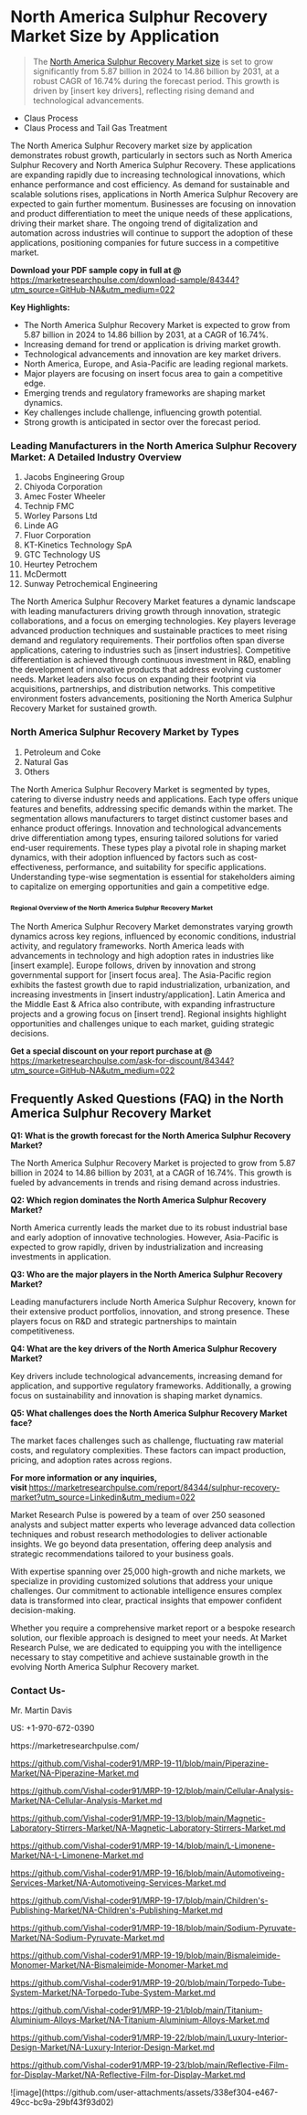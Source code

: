 <h1>North America Sulphur Recovery Market&nbsp;Size by Application</h1><blockquote><p>The <a href="https://marketresearchpulse.com/download-sample/84344?utm_source=GitHub-NA&amp;utm_medium=022">North America Sulphur Recovery Market size</a> is set to grow significantly from 5.87 billion in 2024 to 14.86 billion by 2031, at a robust CAGR of 16.74% during the forecast period. This growth is driven by [insert key drivers], reflecting rising demand and technological advancements.</p></blockquote><ul><li>Claus Process<li> Claus Process and Tail Gas Treatment</li></ul><p>The North America Sulphur Recovery market size by application demonstrates robust growth, particularly in sectors such as North America Sulphur Recovery and North America Sulphur Recovery. These applications are expanding rapidly due to increasing technological innovations, which enhance performance and cost efficiency. As demand for sustainable and scalable solutions rises, applications in North America Sulphur Recovery are expected to gain further momentum. Businesses are focusing on innovation and product differentiation to meet the unique needs of these applications, driving their market share. The ongoing trend of digitalization and automation across industries will continue to support the adoption of these applications, positioning companies for future success in a competitive market.</p><p><strong>Download your PDF sample copy in full at @ </strong><a href="https://marketresearchpulse.com/download-sample/84344?utm_source=GitHub-NA&amp;utm_medium=022">https://marketresearchpulse.com/download-sample/84344?utm_source=GitHub-NA&amp;utm_medium=022</a></p><p><strong>Key Highlights: </strong></p><ul><li>The North America Sulphur Recovery Market is expected to grow from 5.87 billion in 2024 to 14.86 billion by 2031, at a CAGR of 16.74%.</li><li>Increasing demand for trend or application is driving market growth.</li><li>Technological advancements and innovation are key market drivers.</li><li>North America, Europe, and Asia-Pacific are leading regional markets.</li><li>Major players are focusing on insert focus area to gain a competitive edge.</li><li>Emerging trends and regulatory frameworks are shaping market dynamics.</li><li>Key challenges include challenge, influencing growth potential.</li><li>Strong growth is anticipated in sector over the forecast period.</li></ul><h3>Leading Manufacturers in the North America Sulphur Recovery Market: A Detailed Industry Overview</h3><ol><li>Jacobs Engineering Group</li><li>Chiyoda Corporation</li><li>Amec Foster Wheeler</li><li>Technip FMC</li><li>Worley Parsons Ltd</li><li>Linde AG</li><li>Fluor Corporation</li><li>KT-Kinetics Technology SpA</li><li>GTC Technology US</li><li>Heurtey Petrochem</li><li>McDermott</li><li>Sunway Petrochemical Engineering</li></ol><div class="flex max-w-full flex-col flex-grow"><div class="min-h-8 text-message flex w-full flex-col items-end gap-2 whitespace-normal break-words [.text-message+&amp;]:mt-5" dir="auto" data-message-author-role="assistant" data-message-id="fd8432e4-4910-450d-b182-61b7bfb0a01f" data-message-model-slug="gpt-4o"><div class="flex w-full flex-col gap-1 empty:hidden first:pt-[3px]"><div class="markdown prose w-full break-words dark:prose-invert light"><p>The North America Sulphur Recovery Market features a dynamic landscape with leading manufacturers driving growth through innovation, strategic collaborations, and a focus on emerging technologies. Key players leverage advanced production techniques and sustainable practices to meet rising demand and regulatory requirements. Their portfolios often span diverse applications, catering to industries such as [insert industries]. Competitive differentiation is achieved through continuous investment in R&amp;D, enabling the development of innovative products that address evolving customer needs. Market leaders also focus on expanding their footprint via acquisitions, partnerships, and distribution networks. This competitive environment fosters advancements, positioning the North America Sulphur Recovery Market for sustained growth.</p></div></div></div></div><h3>North America Sulphur Recovery Market by Types</h3><ol><li>Petroleum and Coke<li> Natural Gas<li> Others</li></ol><div class="flex max-w-full flex-col flex-grow"><div class="min-h-8 text-message flex w-full flex-col items-end gap-2 whitespace-normal break-words [.text-message+&amp;]:mt-5" dir="auto" data-message-author-role="assistant" data-message-id="084470be-0bb7-4664-bddf-5156b4f41249" data-message-model-slug="gpt-4o-mini"><div class="flex w-full flex-col gap-1 empty:hidden first:pt-[3px]"><div class="markdown prose w-full break-words dark:prose-invert light"><p>The North America Sulphur Recovery Market is segmented by types, catering to diverse industry needs and applications. Each type offers unique features and benefits, addressing specific demands within the market. The segmentation allows manufacturers to target distinct customer bases and enhance product offerings. Innovation and technological advancements drive differentiation among types, ensuring tailored solutions for varied end-user requirements. These types play a pivotal role in shaping market dynamics, with their adoption influenced by factors such as cost-effectiveness, performance, and suitability for specific applications. Understanding type-wise segmentation is essential for stakeholders aiming to capitalize on emerging opportunities and gain a competitive edge.</p></div></div></div></div><h3><span style="font-size: 11px;">Regional Overview of the North America Sulphur Recovery Market</span></h3><div class="flex max-w-full flex-col flex-grow"><div class="min-h-8 text-message flex w-full flex-col items-end gap-2 whitespace-normal break-words [.text-message+&amp;]:mt-5" dir="auto" data-message-author-role="assistant" data-message-id="e9038762-ce64-4e30-91c9-9bd413514231" data-message-model-slug="gpt-4o-mini"><div class="flex w-full flex-col gap-1 empty:hidden first:pt-[3px]"><div class="markdown prose w-full break-words dark:prose-invert light"><p>The North America Sulphur Recovery Market demonstrates varying growth dynamics across key regions, influenced by economic conditions, industrial activity, and regulatory frameworks. North America leads with advancements in technology and high adoption rates in industries like [insert example]. Europe follows, driven by innovation and strong governmental support for [insert focus area]. The Asia-Pacific region exhibits the fastest growth due to rapid industrialization, urbanization, and increasing investments in [insert industry/application]. Latin America and the Middle East &amp; Africa also contribute, with expanding infrastructure projects and a growing focus on [insert trend]. Regional insights highlight opportunities and challenges unique to each market, guiding strategic decisions.</p></div></div></div></div><p><strong>Get a special discount on your report purchase at @ </strong><a href="https://marketresearchpulse.com/ask-for-discount/84344?utm_source=GitHub-NA&amp;utm_medium=022">https://marketresearchpulse.com/ask-for-discount/84344?utm_source=GitHub-NA&amp;utm_medium=022</a></p><h2>Frequently Asked Questions (FAQ) in the North America Sulphur Recovery Market</h2><p><strong>Q1: What is the growth forecast for the North America Sulphur Recovery Market?</strong></p><p>The North America Sulphur Recovery Market is projected to grow from 5.87 billion in 2024 to 14.86 billion by 2031, at a CAGR of 16.74%. This growth is fueled by advancements in trends and rising demand across industries.</p><p><strong>Q2: Which region dominates the North America Sulphur Recovery Market?</strong></p><p>North America currently leads the market due to its robust industrial base and early adoption of innovative technologies. However, Asia-Pacific is expected to grow rapidly, driven by industrialization and increasing investments in application.</p><p><strong>Q3: Who are the major players in the North America Sulphur Recovery Market?</strong></p><p>Leading manufacturers include North America Sulphur Recovery, known for their extensive product portfolios, innovation, and strong presence. These players focus on R&amp;D and strategic partnerships to maintain competitiveness.</p><p><strong>Q4: What are the key drivers of the North America Sulphur Recovery Market?</strong></p><p>Key drivers include technological advancements, increasing demand for application, and supportive regulatory frameworks. Additionally, a growing focus on sustainability and innovation is shaping market dynamics.</p><p><strong>Q5: What challenges does the North America Sulphur Recovery Market face?</strong></p><p>The market faces challenges such as challenge, fluctuating raw material costs, and regulatory complexities. These factors can impact production, pricing, and adoption rates across regions.</p><p><strong>For more information or any inquiries, visit&nbsp;</strong><a href="https://marketresearchpulse.com/report/84344/sulphur-recovery-market?utm_source=Linkedin&utm_medium=022">https://marketresearchpulse.com/report/84344/sulphur-recovery-market?utm_source=Linkedin&utm_medium=022</a></p><p>Market Research Pulse is powered by a team of over 250 seasoned analysts and subject matter experts who leverage advanced data collection techniques and robust research methodologies to deliver actionable insights. We go beyond data presentation, offering deep analysis and strategic recommendations tailored to your business goals.</p><p>With expertise spanning over 25,000 high-growth and niche markets, we specialize in providing customized solutions that address your unique challenges. Our commitment to actionable intelligence ensures complex data is transformed into clear, practical insights that empower confident decision-making.</p><p>Whether you require a comprehensive market report or a bespoke research solution, our flexible approach is designed to meet your needs. At Market Research Pulse, we are dedicated to equipping you with the intelligence necessary to stay competitive and achieve sustainable growth in the evolving North America Sulphur Recovery market.</p><h3><strong>Contact Us-</strong></h3><p>Mr. Martin Davis</p><p>US: +1-970-672-0390</p><p>https://marketresearchpulse.com/</p><p><a href="https://github.com/Vishal-coder91/MRP-19-11/blob/main/Piperazine-Market/NA-Piperazine-Market.md">https://github.com/Vishal-coder91/MRP-19-11/blob/main/Piperazine-Market/NA-Piperazine-Market.md</a></p><p><a href="https://github.com/Vishal-coder91/MRP-19-12/blob/main/Cellular-Analysis-Market/NA-Cellular-Analysis-Market.md">https://github.com/Vishal-coder91/MRP-19-12/blob/main/Cellular-Analysis-Market/NA-Cellular-Analysis-Market.md</a></p><p><a href="https://github.com/Vishal-coder91/MRP-19-13/blob/main/Magnetic-Laboratory-Stirrers-Market/NA-Magnetic-Laboratory-Stirrers-Market.md">https://github.com/Vishal-coder91/MRP-19-13/blob/main/Magnetic-Laboratory-Stirrers-Market/NA-Magnetic-Laboratory-Stirrers-Market.md</a></p><p><a href="https://github.com/Vishal-coder91/MRP-19-14/blob/main/L-Limonene-Market/NA-L-Limonene-Market.md">https://github.com/Vishal-coder91/MRP-19-14/blob/main/L-Limonene-Market/NA-L-Limonene-Market.md</a></p><p><a href="https://github.com/Vishal-coder91/MRP-19-16/blob/main/Automotiveing-Services-Market/NA-Automotiveing-Services-Market.md">https://github.com/Vishal-coder91/MRP-19-16/blob/main/Automotiveing-Services-Market/NA-Automotiveing-Services-Market.md</a></p><p><a href="https://github.com/Vishal-coder91/MRP-19-17/blob/main/Children's-Publishing-Market/NA-Children's-Publishing-Market.md">https://github.com/Vishal-coder91/MRP-19-17/blob/main/Children's-Publishing-Market/NA-Children's-Publishing-Market.md</a></p><p><a href="https://github.com/Vishal-coder91/MRP-19-18/blob/main/Sodium-Pyruvate-Market/NA-Sodium-Pyruvate-Market.md">https://github.com/Vishal-coder91/MRP-19-18/blob/main/Sodium-Pyruvate-Market/NA-Sodium-Pyruvate-Market.md</a></p><p><a href="https://github.com/Vishal-coder91/MRP-19-19/blob/main/Bismaleimide-Monomer-Market/NA-Bismaleimide-Monomer-Market.md">https://github.com/Vishal-coder91/MRP-19-19/blob/main/Bismaleimide-Monomer-Market/NA-Bismaleimide-Monomer-Market.md</a></p><p><a href="https://github.com/Vishal-coder91/MRP-19-20/blob/main/Torpedo-Tube-System-Market/NA-Torpedo-Tube-System-Market.md">https://github.com/Vishal-coder91/MRP-19-20/blob/main/Torpedo-Tube-System-Market/NA-Torpedo-Tube-System-Market.md</a></p><p><a href="https://github.com/Vishal-coder91/MRP-19-21/blob/main/Titanium-Aluminium-Alloys-Market/NA-Titanium-Aluminium-Alloys-Market.md">https://github.com/Vishal-coder91/MRP-19-21/blob/main/Titanium-Aluminium-Alloys-Market/NA-Titanium-Aluminium-Alloys-Market.md</a></p><p><a href="https://github.com/Vishal-coder91/MRP-19-22/blob/main/Luxury-Interior-Design-Market/NA-Luxury-Interior-Design-Market.md">https://github.com/Vishal-coder91/MRP-19-22/blob/main/Luxury-Interior-Design-Market/NA-Luxury-Interior-Design-Market.md</a></p><p><a href="https://github.com/Vishal-coder91/MRP-19-23/blob/main/Reflective-Film-for-Display-Market/NA-Reflective-Film-for-Display-Market.md">https://github.com/Vishal-coder91/MRP-19-23/blob/main/Reflective-Film-for-Display-Market/NA-Reflective-Film-for-Display-Market.md</a></p>
![image](https://github.com/user-attachments/assets/338ef304-e467-49cc-bc9a-29bf43f93d02)
